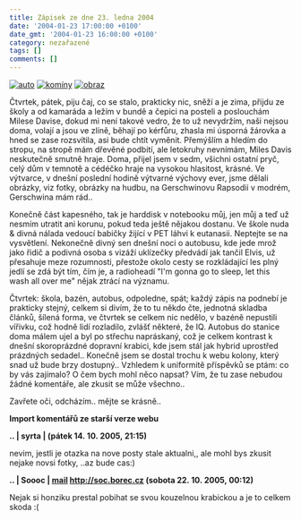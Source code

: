 ```yaml
---
title: Zápisek ze dne 23. ledna 2004
date: '2004-01-23 17:00:00 +0100'
date_gmt: '2004-01-23 16:00:00 +0100'
category: nezařazené
tags: []
comments: []
---
```

<div >  <a href="/assets/migrated/old-images/auto.jpg"><img alt="auto" src="/assets/migrated/old-images/auto.jpg"></a>  <a href="/assets/migrated/old-images/kominy.jpg"><img alt="komíny" src="/assets/migrated/old-images/kominy.jpg"></a>  <a href="/assets/migrated/old-images/obrazek.jpg"><img alt="obraz" src="/assets/migrated/old-images/obrazek.jpg"></a>  </div>
<p>Čtvrtek, pátek, piju čaj, co se stalo, prakticky nic, sněží a je zima, přijdu ze školy a od kamaráda  a ležím v bundě a čepici na posteli a poslouchám Milese Davise, dokud mi není takové vedro,  že to už nevydržím, naši nejsou doma, volají a jsou ve zlíně, běhají po kérfůru, zhasla mi  úsporná žárovka a hned se zase rozsvítila, asi bude chtít vyměnit. Přemýšlím a hledím do stropu,  na stropě mám dřevěné podbití, ale letokruhy nevnímám, Miles Davis neskutečně smutně hraje.  Doma, přijel jsem v sedm, všichni ostatní pryč, celý dům v temnotě a cédéčko hraje na vysokou hlasitost,  krásné. Ve výtvarce, v dnešní poslední hodině výtvarné výchovy ever, jsme dělali obrázky, viz fotky,  obrázky na hudbu, na Gerschwinovu Rapsodii v modrém, Gerschwina mám rád..</p>
<p>Konečně část kapesného, tak je harddisk v notebooku můj, jen můj a teď už nesmím utratit ani korunu,  pokud teda ještě nějakou dostanu. Ve škole nuda &amp; divná nálada vedoucí babičky žijící v PET láhvi  k eutanasii. Neptejte se na vysvětlení. Nekonečně divný sen dnešní noci o autobusu, kde jede mrož jako  řidič a podivná osoba s vizáží uklízečky předvádí jak tančil Elvis, už přesahuje meze rozumnosti,  přestože okolo cesty se rozkládající les plný jedlí se zdá být tím, čím je, a radioheadí  <span class="sed">&quot;I'm gonna go to sleep, let this wash all over me&quot;</span> nějak ztrácí  na významu.</p>
<p>Čtvrtek: škola, bazén, autobus, odpoledne, spát; každý zápis na podnebí je prakticky stejný, celkem  si divím, že to tu někdo čte, jednotná skladba článků, šílená forma, ve čtvrtek se celkem nic nedělo,  v bazéně nepustili vířivku, což hodně lidí rozladilo, zvlášť některé, že IQ. Autobus do stanice doma  málem ujel a byl po střechu napráskaný, což je celkem kontrast k dnešní skoroprázdné dopravní krabici,  kde jsem stál jak hybrid uprostřed prázdných sedadel.. Konečně jsem se dostal trochu k webu kolony,  který snad už bude brzy dostupný.. Vzhledem k uniformitě příspěvků se ptám: co by vás zajímalo? O čem  bych mohl něco napsat? Vím, že tu zase nebudou žádné komentáře, ale zkusit se může všechno..</p>
<p>Zavřete oči, odcházím.. mějte se krásně..</p>
<div class="import-komentaru">
<p><strong>Import komentářů ze starší verze webu</strong></p>
<div class="comment">
<p style="font-weight:bold"><span class="compredmet">..</span> | <span class="comname">syrta</span> |  <a href=""></a> (pátek&nbsp;14.&nbsp;10.&nbsp;2005,&nbsp;21:15)</p>
<p>nevim, jestli je otazka na nove posty stale aktualni,, ale mohl bys zkusit nejake novsi fotky, ..az bude cas:) </p>
</div>
<div class="comment">
<p style="font-weight:bold"><span class="compredmet">..</span> | <span class="comname">Soooc</span> |  <a href="mailto:xsoc@post.cz">mail</a>  <a href="http://soc.borec.cz">http://soc.borec.cz</a> (sobota&nbsp;22.&nbsp;10.&nbsp;2005,&nbsp;00:12)</p>
<p>Nejak si honziku prestal pobihat se svou kouzelnou krabickou a je to celkem skoda :( </p>
</div>
</div>
